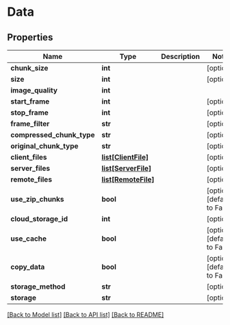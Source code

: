 # Data

## Properties
Name | Type | Description | Notes
------------ | ------------- | ------------- | -------------
**chunk_size** | **int** |  | [optional]
**size** | **int** |  | [optional]
**image_quality** | **int** |  |
**start_frame** | **int** |  | [optional]
**stop_frame** | **int** |  | [optional]
**frame_filter** | **str** |  | [optional]
**compressed_chunk_type** | **str** |  | [optional]
**original_chunk_type** | **str** |  | [optional]
**client_files** | [**list[ClientFile]**](ClientFile.md) |  | [optional]
**server_files** | [**list[ServerFile]**](ServerFile.md) |  | [optional]
**remote_files** | [**list[RemoteFile]**](RemoteFile.md) |  | [optional]
**use_zip_chunks** | **bool** |  | [optional] [default to False]
**cloud_storage_id** | **int** |  | [optional]
**use_cache** | **bool** |  | [optional] [default to False]
**copy_data** | **bool** |  | [optional] [default to False]
**storage_method** | **str** |  | [optional]
**storage** | **str** |  | [optional]

[[Back to Model list]](../README.md#documentation-for-models) [[Back to API list]](../README.md#documentation-for-api-endpoints) [[Back to README]](../README.md)
